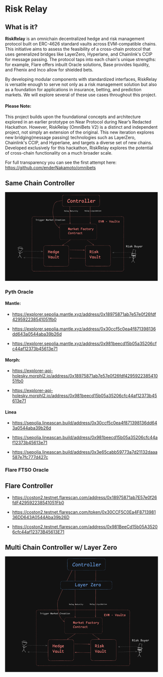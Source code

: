 # Risk Relay

## What is it?

**RiskRelay** is an omnichain decentralized hedge and risk management protocol built on ERC-4626 standard vaults across EVM-compatible chains. This initiative aims to assess the feasibility of a cross-chain protocol that uses generalized bridges like LayerZero, Hyperlane, and Chainlink's CCIP for message passing. The protocol taps into each chain's unique strengths: for example, Flare offers inbuilt Oracle solutions, Base provides liquidity, and Fhenix and Inco allow for shielded bets. 

By developing modular components with standardized interfaces, RiskRelay is versatile enough to serve not only as a risk management solution but also as a foundation for applications in insurance, betting, and prediction markets. We will explore several of these use cases throughout this project.

#### Please Note:
This project builds upon the foundational concepts and architecture explored in an earlier prototype on Near Protocol during Near’s Redacted Hackathon. However, RiskRelay (OmniBets V2) is a distinct and independent project, not simply an extension of the original. This new iteration explores new bridging(message passing) technologies such as LayerZero, Chainlink's CCIP, and Hyperlane, and targets a diverse set of new chains. Developed exclusively for this hackathon, RiskRelay explores the potential of cross-chain functionality on a much broader scale.


For full transparency you can see the first attempt here: https://github.com/enderNakamoto/omnibets

## Same Chain Controller 

![alt text](image.png)

### Pyth Oracle

#### Mantle: 

* https://explorer.sepolia.mantle.xyz/address/0x18975871ab7e57e0f26fdf429592238541051fb0

* https://explorer.sepolia.mantle.xyz/address/0x30ccf5c0ea4f871398136dd643a0544aba39b26d    

* https://explorer.sepolia.mantle.xyz/address/0x981beecd15b05a35206cfc44af12373b45613e71

#### Morph: 

* https://explorer-api-holesky.morphl2.io/address/0x18975871ab7e57e0f26fdf429592238541051fb0

* https://explorer-api-holesky.morphl2.io/address/0x981beecd15b05a35206cfc44af12373b45613e71

#### Linea 

* https://sepolia.lineascan.build/address/0x30ccf5c0ea4f871398136dd643a0544aba39b26d

* https://sepolia.lineascan.build/address/0x981beecd15b05a35206cfc44af12373b45613e71

* https://sepolia.lineascan.build/address/0x3e65cabb59773a7d21132daaa587e7fc777d427c

### Flare FTSO Oracle

## Flare Controller

* https://coston2.testnet.flarescan.com/address/0x18975871ab7E57e0f26fdF429592238541051Fb0

* https://coston2.testnet.flarescan.com/token/0x30CCF5C0Ea4F871398136DD643A0544Aba39b26D

* https://coston2.testnet.flarescan.com/address/0x981BeeCd15b05A35206cfc44af12373B45613E71

## Multi Chain Controller w/ Layer Zero

![alt text](image-1.png)